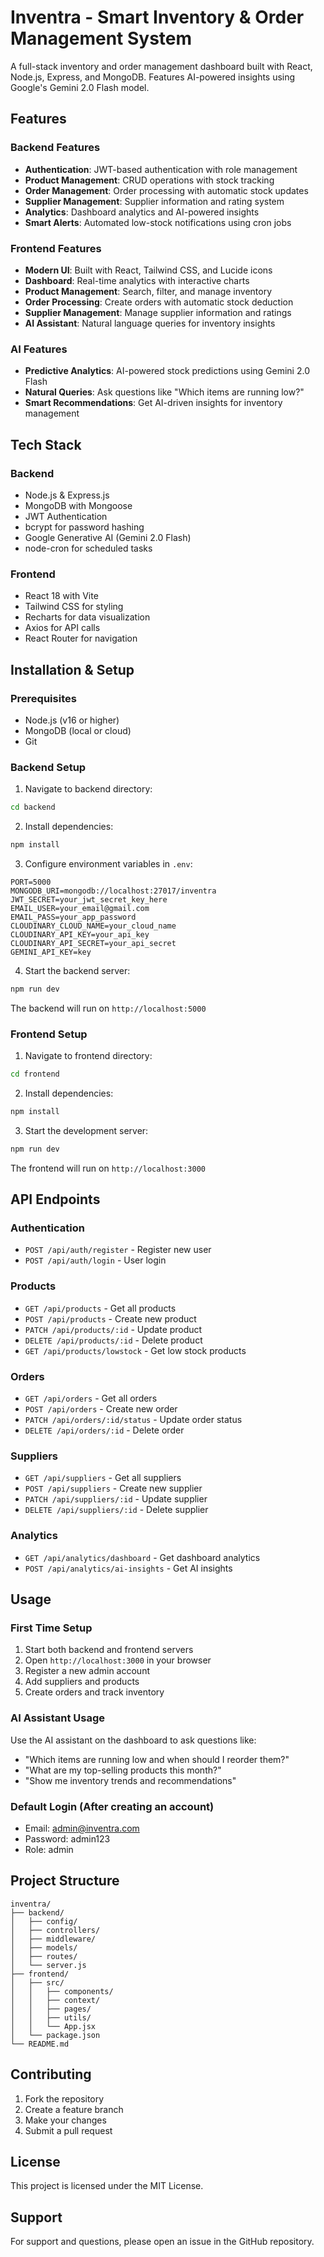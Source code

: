 # Inventra - Smart Inventory & Order Management System

A full-stack inventory and order management dashboard built with React, Node.js, Express, and MongoDB. Features AI-powered insights using Google's Gemini 2.0 Flash model.

## Features

### Backend Features
- **Authentication**: JWT-based authentication with role management
- **Product Management**: CRUD operations with stock tracking
- **Order Management**: Order processing with automatic stock updates
- **Supplier Management**: Supplier information and rating system
- **Analytics**: Dashboard analytics and AI-powered insights
- **Smart Alerts**: Automated low-stock notifications using cron jobs

### Frontend Features
- **Modern UI**: Built with React, Tailwind CSS, and Lucide icons
- **Dashboard**: Real-time analytics with interactive charts
- **Product Management**: Search, filter, and manage inventory
- **Order Processing**: Create orders with automatic stock deduction
- **Supplier Management**: Manage supplier information and ratings
- **AI Assistant**: Natural language queries for inventory insights

### AI Features
- **Predictive Analytics**: AI-powered stock predictions using Gemini 2.0 Flash
- **Natural Queries**: Ask questions like "Which items are running low?"
- **Smart Recommendations**: Get AI-driven insights for inventory management

## Tech Stack

### Backend
- Node.js & Express.js
- MongoDB with Mongoose
- JWT Authentication
- bcrypt for password hashing
- Google Generative AI (Gemini 2.0 Flash)
- node-cron for scheduled tasks

### Frontend
- React 18 with Vite
- Tailwind CSS for styling
- Recharts for data visualization
- Axios for API calls
- React Router for navigation

## Installation & Setup

### Prerequisites
- Node.js (v16 or higher)
- MongoDB (local or cloud)
- Git

### Backend Setup

1. Navigate to backend directory:
```bash
cd backend
```

2. Install dependencies:
```bash
npm install
```

3. Configure environment variables in `.env`:
```env
PORT=5000
MONGODB_URI=mongodb://localhost:27017/inventra
JWT_SECRET=your_jwt_secret_key_here
EMAIL_USER=your_email@gmail.com
EMAIL_PASS=your_app_password
CLOUDINARY_CLOUD_NAME=your_cloud_name
CLOUDINARY_API_KEY=your_api_key
CLOUDINARY_API_SECRET=your_api_secret
GEMINI_API_KEY=key
```

4. Start the backend server:
```bash
npm run dev
```

The backend will run on `http://localhost:5000`

### Frontend Setup

1. Navigate to frontend directory:
```bash
cd frontend
```

2. Install dependencies:
```bash
npm install
```

3. Start the development server:
```bash
npm run dev
```

The frontend will run on `http://localhost:3000`

## API Endpoints

### Authentication
- `POST /api/auth/register` - Register new user
- `POST /api/auth/login` - User login

### Products
- `GET /api/products` - Get all products
- `POST /api/products` - Create new product
- `PATCH /api/products/:id` - Update product
- `DELETE /api/products/:id` - Delete product
- `GET /api/products/lowstock` - Get low stock products

### Orders
- `GET /api/orders` - Get all orders
- `POST /api/orders` - Create new order
- `PATCH /api/orders/:id/status` - Update order status
- `DELETE /api/orders/:id` - Delete order

### Suppliers
- `GET /api/suppliers` - Get all suppliers
- `POST /api/suppliers` - Create new supplier
- `PATCH /api/suppliers/:id` - Update supplier
- `DELETE /api/suppliers/:id` - Delete supplier

### Analytics
- `GET /api/analytics/dashboard` - Get dashboard analytics
- `POST /api/analytics/ai-insights` - Get AI insights

## Usage

### First Time Setup

1. Start both backend and frontend servers
2. Open `http://localhost:3000` in your browser
3. Register a new admin account
4. Add suppliers and products
5. Create orders and track inventory

### AI Assistant Usage

Use the AI assistant on the dashboard to ask questions like:
- "Which items are running low and when should I reorder them?"
- "What are my top-selling products this month?"
- "Show me inventory trends and recommendations"

### Default Login (After creating an account)
- Email: admin@inventra.com
- Password: admin123
- Role: admin

## Project Structure

```
inventra/
├── backend/
│   ├── config/
│   ├── controllers/
│   ├── middleware/
│   ├── models/
│   ├── routes/
│   └── server.js
├── frontend/
│   ├── src/
│   │   ├── components/
│   │   ├── context/
│   │   ├── pages/
│   │   ├── utils/
│   │   └── App.jsx
│   └── package.json
└── README.md
```

## Contributing

1. Fork the repository
2. Create a feature branch
3. Make your changes
4. Submit a pull request

## License

This project is licensed under the MIT License.

## Support

For support and questions, please open an issue in the GitHub repository.